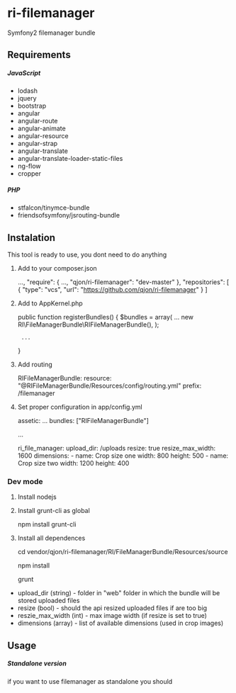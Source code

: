 # ri-filemanager
Symfony2 filemanager bundle

## Requirements
##### JavaScript
* lodash
* jquery
* bootstrap
* angular
* angular-route
* angular-animate
* angular-resource
* angular-strap
* angular-translate
* angular-translate-loader-static-files
* ng-flow
* cropper

##### PHP
* stfalcon/tinymce-bundle
* friendsofsymfony/jsrouting-bundle
 
## Instalation

This tool is ready to use, you dont need to do anything

1) Add to your composer.json

    ...,
    "require": {
        ...,
        "qjon/ri-filemanager": "dev-master"
    },
    "repositories": [
        {
          "type": "vcs",
          "url": "https://github.com/qjon/ri-filemanager"
        }
    ]

2) Add to AppKernel.php
    
    
    public function registerBundles()
    {
        $bundles = array(
           ...
            new RI\FileManagerBundle\RIFileManagerBundle(),
        );

        ...
    }
    
3) Add routing
    
    RIFileManagerBundle:
        resource: "@RIFileManagerBundle/Resources/config/routing.yml"
        prefix: /filemanager
        
4) Set proper configuration in app/config.yml

    assetic:
        ...
        bundles: ["RIFileManagerBundle"]
    
    ...
       
    ri_file_manager:
        upload_dir: /uploads
        resize: true
        resize_max_width: 1600
        dimensions: 
            -
                name: Crop size one
                width: 800
                height: 500
            -
                name: Crop size two
                width: 1200
                height: 400
                
                
### Dev mode
1) Install nodejs
2) Install grunt-cli as global

    npm install grunt-cli
    
3) Install all dependences

    cd vendor/qjon/ri-filemanager/RI/FileManagerBundle/Resources/source
    
    npm install
    
    grunt
    
        
* upload_dir (string) - folder in "web" folder in which the bundle will be stored uploaded files
* resize (bool) - should the api resized uploaded files if are too big
* reszie_max_width (int) - max image width (if resize is set to true)
* dimensions (array) - list of available dimensions (used in crop images) 

## Usage
##### Standalone version

if you want to use filemanager as standalone you should 